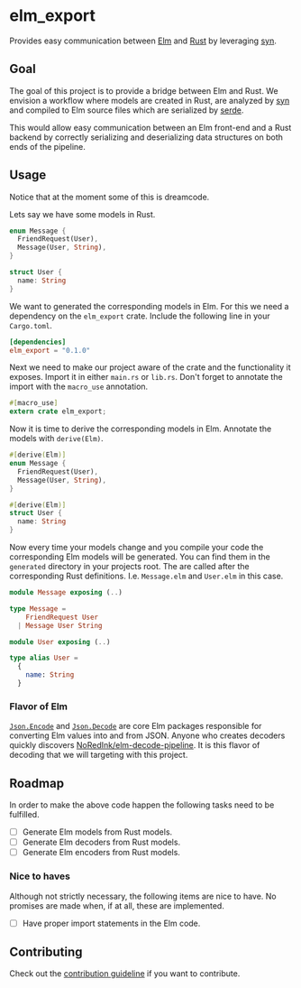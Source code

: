 # elm_export
Provides easy communication between [Elm][elm] and [Rust][rust] by leveraging [syn][].

## Goal
The goal of this project is to provide a bridge between Elm and Rust. We
envision a workflow where models are created in Rust, are analyzed by [syn][]
and compiled to Elm source files which are serialized by [serde][]. 

This would allow easy communication between an Elm front-end and a Rust backend
by correctly serializing and deserializing data structures on both ends of the
pipeline. 

## Usage
Notice that at the moment some of this is dreamcode.

Lets say we have some models in Rust.

```rust
enum Message {
  FriendRequest(User),
  Message(User, String),
}

struct User {
  name: String
}
```

We want to generated the corresponding models in Elm. For this we need a
dependency on the `elm_export` crate. Include the following line in your
`Cargo.toml`. 

```toml
[dependencies]
elm_export = "0.1.0"
```

Next we need to make our project aware of the crate and the functionality it
exposes. Import it in either `main.rs` or `lib.rs`. Don't forget to annotate the
import with the `macro_use` annotation. 

```rust
#[macro_use]
extern crate elm_export;
```

Now it is time to derive the corresponding models in Elm. Annotate the models
with `derive(Elm)`. 

```rust
#[derive(Elm)]
enum Message {
  FriendRequest(User),
  Message(User, String),
}

#[derive(Elm)]
struct User {
  name: String
}
```

Now every time your models change and you compile your code the corresponding
Elm models will be generated. You can find them in the `generated` directory in
your projects root. The are called after the corresponding Rust definitions.
I.e. `Message.elm` and `User.elm` in this case. 

```elm
module Message exposing (..)

type Message =
    FriendRequest User
  | Message User String
```

```elm
module User exposing (..)

type alias User = 
  {
    name: String
  }
```

### Flavor of Elm
[`Json.Encode`][elm-encode] and [`Json.Decode`][elm-decode] are core Elm
packages responsible for converting Elm values into and from JSON. Anyone who
creates decoders quickly discovers
[NoRedInk/elm-decode-pipeline][elm-decode-pipeline]. It is this flavor of
decoding that we will targeting with this project. 

## Roadmap
In order to make the above code happen the following tasks need to be fulfilled.

* [ ] Generate Elm models from Rust models.
* [ ] Generate Elm decoders from Rust models.
* [ ] Generate Elm encoders from Rust models.

### Nice to haves
Although not strictly necessary, the following items are nice to have. No
promises are made when, if at all, these are implemented.

* [ ] Have proper import statements in the Elm code. 

## Contributing
Check out the [contribution guideline][contributing] if you want to contribute.

[elm]: http://elm-lang.org/
[rust]: https://www.rust-lang.org/en-US/
[syn]: https://github.com/dtolnay/syn
[serde]: https://serde.rs/
[contributing]: https://github.com/mijnadres/serde_elm/blob/master/CONTRIBUTING.md
[elm-encode]: http://package.elm-lang.org/packages/elm-lang/core/5.1.1/Json-Encode
[elm-decode]: http://package.elm-lang.org/packages/elm-lang/core/5.1.1/Json-Decode
[elm-decode-pipeline]: http://package.elm-lang.org/packages/NoRedInk/elm-decode-pipeline/3.0.0
